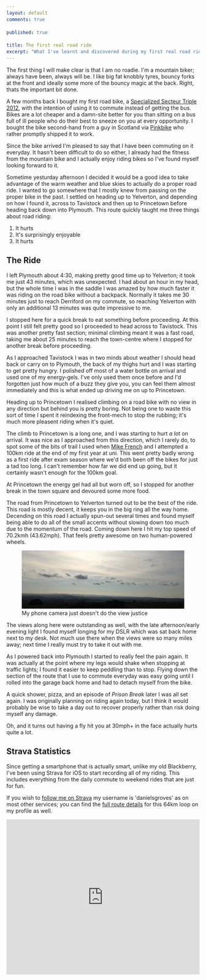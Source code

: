 ```yaml
---
layout: default
comments: true

published: true

title: The first real road ride
excerpt: "What I've learnt and discovered during my first real road ride, a 64km loop on Dartmoor"
---
```


The first thing I will make clear is that I am no roadie. I'm a mountain biker; always have been, always will be. I like big fat knobbly tyres, bouncy forks at the front and ideally some more of the bouncy magic at the back. Right, thats the important bit done. 

A few months back I bought my first road bike, a [Specialized Secteur Triple 2012][bike], with the intention of using it to commute instead of getting the bus. Bikes are a lot cheaper and a damn-site better for you than sitting on a bus full of ill people who do their best to sneeze on you at every opportunity. I bought the bike second-hand from a guy in Scotland via [Pinkbike][pb] who rather promptly shipped it to work. 

Since the bike arrived I'm pleased to say that I have been commuting on it everyday. It hasn't been difficult to do so either, I already had the fitness from the mountain bike and I actually enjoy riding bikes so I've found myself looking forward to it. 

Sometime yesturday afternoon I decided it would be a good idea to take advantage of the warm weather and blue skies to actually do a proper road ride. I wanted to go somewhere that I mostly knew from passing on the proper bike in the past. I settled on heading up to Yelverton, and depending on how I found it, across to Tavistock and then up to Princetown before heading back down into Plymouth. This route quickly taught me three things about road riding:

1. It hurts
2. It's surprisingly enjoyable
3. It hurts

## The Ride

I left Plymouth about 4:30, making pretty good time up to Yelverton; it took me just 43 minutes, which was unexpected. I had about an hour in my head, but the whole time I was in the saddle I was amazed by how much faster it was riding on the road bike without a backpack. Normally it takes me 30 minutes just to reach Derriford on my commute, so reaching Yelverton with only an additional 13 minutes was quite impressive to me. 

I stopped here for a quick break to eat something before proceeding. At this point I still felt pretty good so I proceeded to head across to Tavistock. This was another pretty fast section; minimal climbing meant it was a fast road, taking me about 25 minutes to reach the town-centre where I stopped for another break before proceeding. 

As I approached Tavistock I was in two minds about weather I should head back or carry on to Plymouth, the back of my thighs hurt and I was starting to get pretty hungry. I polished off most of a water bottle on arrival and used one of my energy-gels. I've only used them once before and I'd forgotten just how much of a buzz they give you, you can feel them almost immediately and this is what ended up driving me on up to Princetown. 

Heading up to Princetown I realised climbing on a road bike with no view in any direction but behind you is pretty boring. Not being one to waste this sort of time I spent it reindexing the front-mech to stop the rubbing; it's much more pleasent riding when it's quiet. 

The climb to Princetown is a long one, and I was starting to hurt *a lot* on arrival. It was nice as I approached from this direction, which I rarely do, to spot some of the bits of trail I used when [Mike French][mf] and I attempted a 100km ride at the end of my first year at uni. This went pretty badly wrong as a first ride after exam season where we'd both been off the bikes for just a tad too long. I can't remember how far we did end up going, but it certainly wasn't enough for the 100km goal. 

At Princetown the energy gel had all but worn off, so I stopped for another break in the town square and devoured some more food. 

The road from Princetown to Yelverton turned out to be the best of the ride. This road is mostly decent, it keeps you in the big ring all the way home. Decending on this road I actually spun-out several times and found myself being able to do all of the small accents without slowing down too much due to the momentum of the road. Coming down here I hit my top speed of 70.2kmh (43.62mph). That feels pretty awesome on two human-powered wheels. 

<figure>
	<img src="/assets/images/blog/2013-06-02-first-road-ride/dartmoor_view.jpg" alt="My phone camera just doesn't do the view justice" />
	<figcaption>My phone camera just doesn't do the view justice</figcaption>
</figure>

The views along here were outstanding as well, with the late afternoon/early evening light I found myself longing for my DSLR which was sat back home next to my desk. Not much use there when the views were so many miles away; next time I really must try to take it out with me. 

As I powered back into Plymouth I started to really feel the pain again. It was actually at the point where my legs would shake when stopping at traffic lights; I found it easier to keep peddling than to stop. Flying down the section of the route that I use to commute everyday was easy going until I rolled into the garage back home and had to detach myself from the bike. 

A quick shower, pizza, and an episode of *Prison Break* later I was all set again. I was originally planning on riding again today, but I think it would probably be wise to take a day out to recover properly rather than risk doing myself any damage. 

Oh, and it turns out having a fly hit you at 30mph+ in the face actually hurts quite a lot. 

## Strava Statistics

Since getting a smartphone that is actually smart, unlike my old Blackberry, I've been using Strava for iOS to start recording all of my riding. This includes everything from the daily commute to weekend rides that are just for fun. 

If you wish to [follow me on Strava][strava] my username is 'danielsgroves' as on most other services; you can find the [full route details][route] for this 64km loop on my profile as well. 

<iframe height='405' width='100%' frameborder='0' allowtransparency='true' scrolling='no' src='http://app.strava.com/activities/57539576/embed/023212c49b63cc1d67761b813b4bf70f774f06d7'></iframe>

[bike]: http://www.specializedconceptstore.co.uk/detail/12secteur/secteur/secteur%20triple/ "Secteur Triple 2012 on the Specialized Concept Store"
[pb]: http://pinkbike.com/ "Pinkbike Mountain bike new, photos, videos and exchange"
[mf]: http://forasimaging.com "Mike French' photography work on Foras Imaging"
[strava]: http://app.strava.com/athletes/2112694 "My profile on Strava"
[route]: http://app.strava.com/activities/57539576 "My first proper road ride on Strava. A 64km loop on Dartmoor"